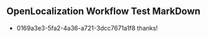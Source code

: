 ## OpenLocalization Workflow Test MarkDown
* 0169a3e3-5fa2-4a36-a721-3dcc7671a1f8 
thanks!<!--HONumber=Mar16_HO4-->
